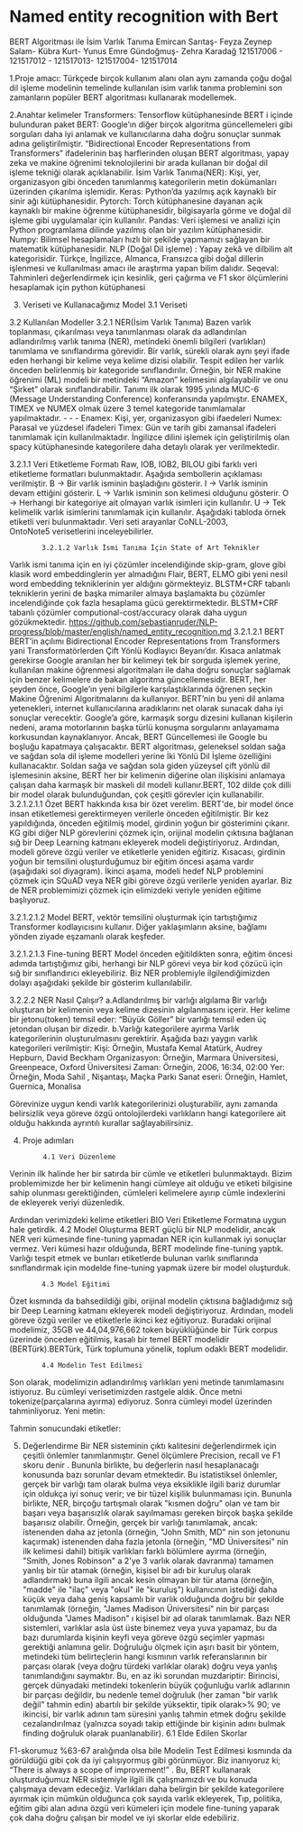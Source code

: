 # Named entity recognition with Bert

BERT Algoritması ile İsim Varlık Tanıma
Emircan Sarıtaş- Feyza Zeynep Salam- Kübra Kurt- Yunus Emre Gündoğmuş- Zehra Karadağ
121517006 - 121517012 - 121517013- 121517004- 121517014

1.Proje amacı: Türkçede birçok kullanım alanı olan aynı zamanda çoğu doğal dil işleme modelinin temelinde kullanılan isim varlık tanıma problemini son zamanların popüler  BERT algoritması kullanarak modellemek.

2.Anahtar kelimeler
Transformers: Tensorflow kütüphanesinde BERT i içinde bulunduran paket
BERT: Google’ın diğer birçok algoritma güncellemeleri gibi sorguları daha iyi anlamak ve kullanıcılarına daha doğru sonuçlar sunmak adına geliştirilmiştir. “Bidirectional Encoder Representations from Transformers” ifadelerinin baş harflerinden oluşan BERT algoritması, yapay zeka ve makine öğrenimi teknolojilerini bir arada kullanan bir doğal dil işleme tekniği olarak açıklanabilir.
İsim Varlık Tanıma(NER): Kişi, yer, organizasyon gibi önceden tanımlanmış kategorilerin metin dokümanları üzerinden çıkarılma işlemidir.
Keras: Python’da yazılmış açık kaynaklı bir sinir ağı kütüphanesidir. 
Pytorch: Torch kütüphanesine dayanan açık kaynaklı bir makine öğrenme kütüphanesidir, bilgisayarla görme ve doğal dil işleme gibi uygulamalar için kullanılır.
Pandas: Veri işlemesi ve analizi için Python programlama dilinde yazılmış olan bir yazılım kütüphanesidir.
Numpy: Bilimsel hesaplamaları hızlı bir şekilde yapmamızı sağlayan bir matematik kütüphanesidir.
NLP (Doğal Dil işleme) : Yapay zekâ ve dilbilim alt kategorisidir. Türkçe, İngilizce, Almanca, Fransızca gibi doğal dillerin işlenmesi ve kullanılması amacı ile araştırma yapan bilim dalıdır.
Seqeval: Tahminleri değerlendirmek için kesinlik, geri çağırma ve F1 skor ölçümlerini hesaplamak için python kütüphanesi

3. Veriseti ve Kullanacağımız Model
     3.1 Veriseti

3.2 Kullanılan Modeller
             3.2.1 NER(İsim Varlık Tanıma)
Bazen varlık toplanması, çıkarılması veya tanımlanması olarak da adlandırılan adlandırılmış   varlık tanıma (NER), metindeki önemli bilgileri (varlıkları) tanımlama ve sınıflandırma görevidir. Bir varlık, sürekli olarak aynı şeyi ifade eden herhangi bir kelime veya kelime dizisi olabilir. Tespit edilen her varlık önceden belirlenmiş bir kategoride sınıflandırılır. Örneğin, bir NER makine öğrenimi (ML) modeli bir metindeki “Amazon” kelimesini algılayabilir ve onu “Şirket” olarak sınıflandırabilir.
Tanımı ilk olarak 1995 yılında MUC-6 (Message Understanding Conference) konferansında yapılmıştır. ENAMEX, TIMEX ve NUMEX olmak üzere 3 temel kategoride tanımlamalar yapılmaktadır.                                                                                                                                   - - - Enamex: Kişi, yer, organizasyon gibi ifaedeleri                                                                                   Numex: Parasal ve yüzdesel ifadeleri                                                                                                Timex: Gün ve tarih gibi zamansal ifadeleri tanımlamak için kullanılmaktadır.                                 İngilizce dilini işlemek için geliştirilmiş olan spacy kütüphanesinde kategorilere daha detaylı olarak yer verilmektedir.

3.2.1.1 Veri Etiketleme Formatı
Raw, IOB, IOB2, BILOU gibi farklı veri etiketleme formatları bulunmaktadır. Aşağıda 
sembollerin açıklaması verilmiştir.
B → Bir varlık isminin başladığını gösterir.
I → Varlık isminin devam ettiğini gösterir.
L → Varlık isminin son kelimesi olduğunu gösterir.
O → Herhangi bir kategoriye ait olmayan varlık isimleri için kullanılır.
U → Tek kelimelik varlık isimlerini tanımlamak için kullanılır.
Aşağıdaki tabloda örnek etiketli veri bulunmaktadır. Veri seti arayanlar CoNLL-2003,     
OntoNote5 verisetlerini inceleyebilirler.

            3.2.1.2 Varlık İsmi Tanıma İçin State of Art Teknikler
Varlık ismi tanıma için en iyi çözümler incelendiğinde skip-gram, glove gibi klasik word embeddinglerin yer almadığını Flair, BERT, ELMO gibi yeni nesil word embedding tekniklerinin yer aldığını görmekteyiz. BLSTM+CRF tabanlı tekniklerin yerini de başka mimariler almaya başlamakta bu çözümler incelendiğinde çok fazla hesaplama gücü gerektirmektedir. BLSTM+CRF tabanlı çözümler computional-cost/accuracy olarak daha uygun gözükmektedir.
https://github.com/sebastianruder/NLP-progress/blob/master/english/named_entity_recognition.md
3.2.1.2.1 BERT
BERT’in açılımı Bidirectional Encoder Representations from Transformers yani Transformatörlerden Çift Yönlü Kodlayıcı Beyanı’dır.  Kısaca anlatmak gerekirse Google aranılan her bir kelimeyi tek bir sorguda işlemek yerine, kullanılan makine öğrenmesi algoritmaları ile daha doğru sonuçlar sağlamak için benzer kelimelere de bakan algoritma güncellemesidir.
BERT, her şeyden önce, Google’ın yeni bilgilerle karşılaştıklarında öğrenen seçkin Makine Öğrenimi Algoritmalarını da kullanıyor.
 BERT’nin bu yeni dil anlama yetenekleri, internet kullanıcılarına aradıklarını net olarak sunacak daha iyi sonuçlar verecektir.
Google’a göre, karmaşık sorgu dizesini kullanan kişilerin nedeni, arama motorlarının başka türlü konuşma sorgularını anlayamama korkusundan kaynaklanıyor. Ancak, BERT Güncellemesi ile Google bu boşluğu kapatmaya çalışacaktır. 
BERT algoritması, geleneksel soldan sağa ve sağdan sola dil işleme modelleri yerine İki Yönlü Dil İşleme özelliğini kullanacaktır. Soldan sağa ve sağdan sola giden yüzeysel çift yönlü dil işlemesinin aksine, BERT her bir kelimenin diğerine olan ilişkisini anlamaya çalışan daha karmaşık bir maskeli dil modeli kullanır.BERT, 102 dilde çok dilli bir model olarak bulunduğundan, çok çeşitli görevler için kullanabilir.
3.2.1.2.1.1 Özet 
BERT hakkında kısa bir özet verelim. BERT'de, bir model önce insan etiketlemesi  gerektirmeyen verilerle önceden eğitilmiştir. Bir kez yapıldığında, önceden eğitilmiş model, girdinin yoğun bir gösterimini çıkarır. KG gibi diğer NLP görevlerini çözmek için, orijinal modelin çıktısına bağlanan sığ bir Deep Learning katmanı ekleyerek modeli değiştiriyoruz. Ardından, modeli göreve özgü veriler ve etiketlerle yeniden eğitiriz.
Kısacası, girdinin yoğun bir temsilini oluşturduğumuz bir eğitim öncesi aşama vardır (aşağıdaki sol diyagram). İkinci aşama, modeli hedef NLP problemini çözmek için SQuAD veya NER gibi göreve özgü verilerle yeniden ayarlar. Biz de NER problemimizi çözmek için elimizdeki veriyle yeniden eğitime başlıyoruz.


3.2.1.2.1.2 Model 
BERT, vektör temsilini oluşturmak için tartıştığımız Transformer kodlayıcısını kullanır. Diğer yaklaşımların aksine, bağlamı yönden ziyade eşzamanlı olarak keşfeder.

3.2.1.2.1.3 Fine-tuning BERT
Model önceden eğitildikten sonra, eğitim öncesi adımda tartıştığımız gibi, herhangi bir NLP görevi veya bir kod çözücü için sığ bir sınıflandırıcı ekleyebiliriz. Biz NER problemiyle ilgilendiğimizden dolayı aşağıdaki şekilde bir gösterim kullanılabilir.


3.2.2.2 NER Nasıl Çalışır?
a.Adlandırılmış bir varlığı algılama
Bir varlığı oluşturan bir kelimenin veya kelime dizesinin algılanmasını içerir. Her kelime bir 
jetonu(token) temsil eder: “Büyük Göller” bir varlığı temsil eden üç jetondan oluşan bir 
dizedir.
b.Varlığı kategorilere ayırma
Varlık kategorilerinin oluşturulmasını gerektirir. Aşağıda bazı yaygın varlık kategorileri verilmiştir:
Kişi:   Örneğin, Mustafa Kemal Atatürk, Audrey Hepburn, David Beckham
Organizasyon: Örneğin, Marmara Üniversitesi, Greenpeace, Oxford Üniversitesi
Zaman: Örneğin, 2006, 16:34, 02:00
Yer: Örneğin, Moda Sahil , Nişantaşı, Maçka Parkı
Sanat eseri: Örneğin, Hamlet, Guernica, Monalisa
 
Görevinize uygun kendi varlık kategorilerinizi oluşturabilir, aynı zamanda belirsizlik veya göreve özgü ontolojilerdeki varlıkların hangi kategorilere ait olduğu hakkında ayrıntılı kurallar sağlayabilirsiniz.

4. Proje adımları

            4.1 Veri Düzenleme
Verinin ilk halinde her bir satırda bir cümle ve etiketleri bulunmaktaydı. Bizim problemimizde her bir kelimenin hangi cümleye ait olduğu ve etiketi bilgisine sahip olunması gerektiğinden, cümleleri kelimelere ayırıp cümle indexlerini de ekleyerek veriyi düzenledik.


Ardından verimizdeki kelime etiketleri BIO Veri Etiketleme Formatına uygun hale getirdik.
            4.2 Model Oluşturma
BERT güçlü bir NLP modelidir, ancak NER veri kümesinde fine-tuning  yapmadan NER için kullanmak iyi sonuçlar vermez. Veri kümesi hazır olduğunda, BERT modelinde fine-tuning yaptık.
Varlığı tespit etmek ve bunları etiketlerde bulunan varlık sınıflarında sınıflandırmak için modelde fine-tuning yapmak üzere bir model oluşturduk.

            4.3 Model Eğitimi
Özet kısmında da bahsedildiği gibi, orijinal modelin çıktısına bağladığımız  sığ bir Deep Learning katmanı ekleyerek modeli değiştiriyoruz. Ardından, modeli göreve özgü veriler ve etiketlerle ikinci kez eğitiyoruz. Buradaki orijinal modelimiz, 35GB ve 44,04,976,662 token büyüklüğünde bir Türk corpus üzerinde önceden eğitilmiş, kasalı bir temel BERT modelidir (BERTürk).BERTürk, Türk toplumuna yönelik, toplum odaklı BERT modelidir.


            4.4 Modelin Test Edilmesi
Son olarak, modelimizin adlandırılmış varlıkları yeni metinde tanımlamasını istiyoruz. Bu cümleyi   verisetimizden rastgele aldık. Önce metni tokenize(parçalarına ayırma) ediyoruz. Sonra cümleyi model üzerinden tahminliyoruz.
Yeni metin:

Tahmin sonucundaki etiketler:

5. Değerlendirme
Bir NER sisteminin çıktı kalitesini değerlendirmek için çeşitli önlemler tanımlanmıştır. Genel ölçümlere Precision, recall ve F1 skoru denir . Bununla birlikte, bu değerlerin nasıl hesaplanacağı konusunda bazı sorunlar devam etmektedir.
Bu istatistiksel önlemler, gerçek bir varlığı tam olarak bulma veya eksiklikle ilgili bariz durumlar için oldukça iyi sonuç verir; ve bir tüzel kişilik bulunmaması için. Bununla birlikte, NER, birçoğu tartışmalı olarak "kısmen doğru" olan ve tam bir başarı veya başarısızlık olarak sayılmaması gereken birçok başka şekilde başarısız olabilir. Örneğin, gerçek bir varlığı tanımlamak, ancak:
istenenden daha az jetonla (örneğin, "John Smith, MD" nin son jetonunu kaçırmak)
istenenden daha fazla jetonla (örneğin, "MD Üniversitesi" nin ilk kelimesi dahil)
bitişik varlıkları farklı bölümlere ayırma (örneğin, "Smith, Jones Robinson" a 2'ye 3 varlık olarak davranma)
tamamen yanlış bir tür atamak (örneğin, kişisel bir adı bir kuruluş olarak adlandırmak)
buna ilgili ancak kesin olmayan bir tür atama (örneğin, "madde" ile "ilaç" veya "okul" ile "kuruluş")
kullanıcının istediği daha küçük veya daha geniş kapsamlı bir varlık olduğunda doğru bir şekilde tanımlamak (örneğin, "James Madison Üniversitesi" nin bir parçası olduğunda "James Madison" ı kişisel bir ad olarak tanımlamak. Bazı NER sistemleri, varlıklar asla üst üste binemez veya yuva yapamaz, bu da bazı durumlarda kişinin keyfi veya göreve özgü seçimler yapması gerektiği anlamına gelir.
Doğruluğu ölçmek için aşırı basit bir yöntem, metindeki tüm belirteçlerin hangi kısmının varlık referanslarının bir parçası olarak (veya doğru türdeki varlıklar olarak) doğru veya yanlış tanımlandığını saymaktır. Bu, en az iki sorundan muzdariptir: Birincisi, gerçek dünyadaki metindeki tokenlerin büyük çoğunluğu varlık adlarının bir parçası değildir, bu nedenle temel doğruluk (her zaman "bir varlık değil" tahmin edin) abartılı bir şekilde yüksektir, tipik olarak>% 90; ve ikincisi, bir varlık adının tam süresini yanlış tahmin etmek doğru şekilde cezalandırılmaz (yalnızca soyadı takip ettiğinde bir kişinin adını bulmak finding doğruluk olarak puanlanabilir).
            6.1 Elde Edilen Skorlar
            
F1-skorumuz %63-67 aralığında olsa bile Modelin Test Edilmesi kısmında da görüldüğü gibi çok da iyi çalışıyormuş gibi görünmüyor.
Biz inanıyoruz ki;
 “There is always a scope of improvement!” .
Bu, BERT kullanarak oluşturduğumuz NER sistemiyle ilgili ilk çalışmamızdı ve bu konuda çalışmaya devam edeceğiz.
Varlıkları daha belirgin bir şekilde kategorilere ayırmak için mümkün olduğunca çok sayıda varlık ekleyerek,
Tıp, politika, eğitim gibi alan adına özgü veri kümeleri için modele fine-tuning yaparak çok daha doğru çalışan bir model ve iyi skorlar elde edebiliriz.

